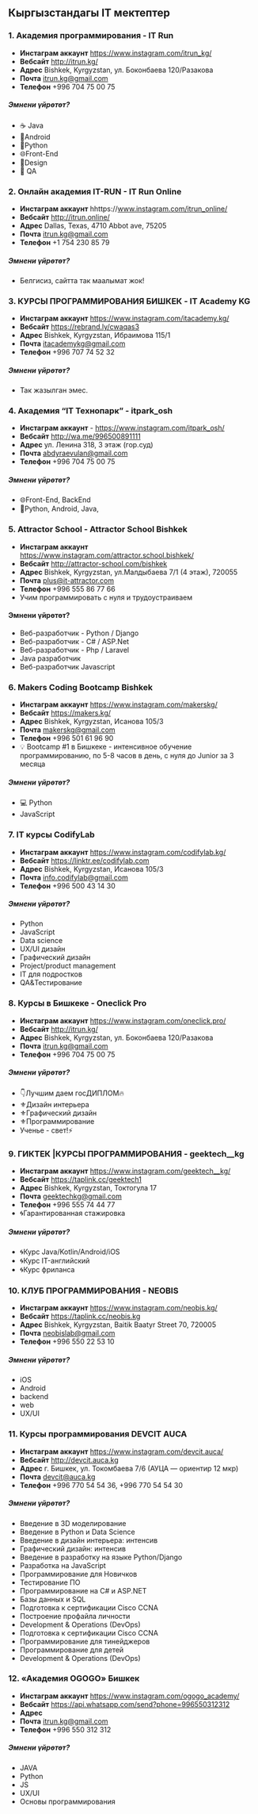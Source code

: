 ## Кыргызстандагы IT мектептер

### 1. Академия программирования - IT Run

- **Инстаграм аккаунт** https://www.instagram.com/itrun_kg/
- **Вебсайт** http://itrun.kg/
- **Адрес** Bishkek, Kyrgyzstan, ул. Боконбаева 120/Разакова
- **Почта** itrun.kg@gmail.com
- **Телефон** +996 704 75 00 75

##### Эмнени үйрөтөт?

- ☕️ Java 
- 📱Android
- 🐍Python 
- 🌐Front-End
- 🎨Design 
- 🔎 QA 


### 2. Онлайн академия IT-RUN - IT Run Online

- **Инстаграм аккаунт** hhttps://www.instagram.com/itrun_online/
- **Вебсайт** http://itrun.online/
- **Адрес** Dallas, Texas, 4710 Abbot ave, 75205
- **Почта** itrun.kg@gmail.com
- **Телефон** +1 754 230 85 79

##### Эмнени үйрөтөт?

- Белгисиз, сайтта так маалымат жок!



### 3. КУРСЫ ПРОГРАММИРОВАНИЯ БИШКЕК - IT Academy KG

- **Инстаграм аккаунт** https://www.instagram.com/itacademy.kg/
- **Вебсайт** https://rebrand.ly/cwaqas3
- **Адрес** Bishkek, Kyrgyzstan, Ибраимова 115/1
- **Почта** itacademykg@gmail.com
- **Телефон** +996 707 74 52 32

##### Эмнени үйрөтөт?

- Так жазылган эмес.


### 4. Академия “IT Технопарк” - itpark_osh

- **Инстаграм аккаунт** - https://www.instagram.com/itpark_osh/
- **Вебсайт** http://wa.me/996500891111
- **Адрес** ул. Ленина 318, 3 этаж (гор.суд)
- **Почта** abdyraevulan@gmail.com
- **Телефон** +996 704 75 00 75

##### Эмнени үйрөтөт?

- 🌐Front-End, BackEnd
- 📱Python, Android, Java,  


### 5. Attractor School - Attractor School Bishkek

- **Инстаграм аккаунт** https://www.instagram.com/attractor.school.bishkek/
- **Вебсайт** http://attractor-school.com/bishkek
- **Адрес** Bishkek, Kyrgyzstan, ул.Малдыбаева 7/1 (4 этаж), 720055
- **Почта** plus@it-attractor.com
- **Телефон** +996 555 86 77 66
- Учим программировать с нуля и трудоустраиваем

#### Эмнени үйрөтөт?

- Веб-разработчик - Python / Django
- Bеб-разработчик - C# / ASP.Net
- Bеб-разработчик - Php / Laravel
- Java разработчик
- Bеб-разработчик Javascript


### 6. Makers Coding Bootcamp Bishkek

- **Инстаграм аккаунт** https://www.instagram.com/makerskg/
- **Вебсайт** https://makers.kg/
- **Адрес** Bishkek, Kyrgyzstan, Исанова 105/3
- **Почта** makerskg@gmail.com
- **Телефон** +996 501 61 96 90
- 💡 Bootcamp #1 в Бишкеке - интенсивное обучение программированию, по 5-8 часов в день, с нуля до Junior за 3 месяца

##### Эмнени үйрөтөт?

- 💻 Python
- JavaScript


### 7. IT курсы CodifyLab 

- **Инстаграм аккаунт** https://www.instagram.com/codifylab.kg/
- **Вебсайт** https://linktr.ee/codifylab.com
- **Адрес** Bishkek, Kyrgyzstan, Исанова 105/3
- **Почта** info.codifylab@gmail.com
- **Телефон** +996 500 43 14 30

##### Эмнени үйрөтөт?

- Python
- JavaScript
- Data science
- UX/UI дизайн
- Графический дизайн
- Project/product management
- IT для подростков
- QA&Тестирование


### 8. Курсы в Бишкеке - Oneclick Pro

- **Инстаграм аккаунт** https://www.instagram.com/oneclick.pro/
- **Вебсайт** http://itrun.kg/
- **Адрес** Bishkek, Kyrgyzstan, ул. Боконбаева 120/Разакова
- **Почта** itrun.kg@gmail.com
- **Телефон** +996 704 75 00 75

##### Эмнени үйрөтөт?
- 👇Лучшим даем госДИПЛОМ🔥
-  ⚜️Дизайн интерьера
- ⚜️Графический дизайн
- ⚜️Программирование
- Ученье - свет!⚡


### 9. ГИКТЕК |КУРСЫ ПРОГРАММИРОВАНИЯ - geektech__kg

- **Инстаграм аккаунт** https://www.instagram.com/geektech__kg/
- **Вебсайт** https://taplink.cc/geektech1
- **Адрес** Bishkek, Kyrgyzstan,  Токтогула 17
- **Почта** geektechkg@gmail.com
- **Телефон** +996 555 74 44 77
- 🌀Гарантированная стажировка

##### Эмнени үйрөтөт?

- 🌀Курс Java/Kotlin/Android/iOS
- 🌀Курс IT-английский
- 🌀Курс фриланса



### 10. КЛУБ ПРОГРАММИРОВАНИЯ - NEOBIS

- **Инстаграм аккаунт** https://www.instagram.com/neobis.kg/
- **Вебсайт** https://taplink.cc/neobis.kg
- **Адрес** Bishkek, Kyrgyzstan, Baitik Baatyr Street 70, 720005
- **Почта** neobislab@gmail.com
- **Телефон** +996 550 22 53 10

##### Эмнени үйрөтөт?

- iOS 
- Android
- backend
- web
- UX/UI 



### 11. Курсы программирования DEVCIT AUCA

- **Инстаграм аккаунт** https://www.instagram.com/devcit.auca/
- **Вебсайт** http://devcit.auca.kg
- **Адрес** г. Бишкек, ул. Токомбаева 7/6 (АУЦА — ориентир 12 мкр)
- **Почта** devcit@auca.kg
- **Телефон** +996 770 54 54 36, +996 770 54 54 30

##### Эмнени үйрөтөт?

- Введение в 3D моделирование
- Введение в Python и Data Science
- Введение в дизайн интерьера: интенсив
- Графический дизайн: интенсив
- Введение в разработку на языке Python/Django
- Разработка на JavaScript
- Программирование для Новичков
- Тестирование ПО
- Программирование на C# и ASP.NET
- Базы данных и SQL
- Подготовка к сертификации Cisco CCNA
- Построение профайла личности
- Development &amp; Operations (DevOps)
- Подготовка к сертификации Cisco CCNA
- Программирование для тинейджеров
- Программирование для детей
- Development &amp; Operations (DevOps)


### 12. «Академия OGOGO» Бишкек

- **Инстаграм аккаунт** https://www.instagram.com/ogogo_academy/
- **Вебсайт** https://api.whatsapp.com/send?phone=996550312312
- **Адрес**  
- **Почта** itrun.kg@gmail.com
- **Телефон** +996 550 312 312

##### Эмнени үйрөтөт?

- JAVA
- Python
- JS
- UX/UI
- Основы программирования
